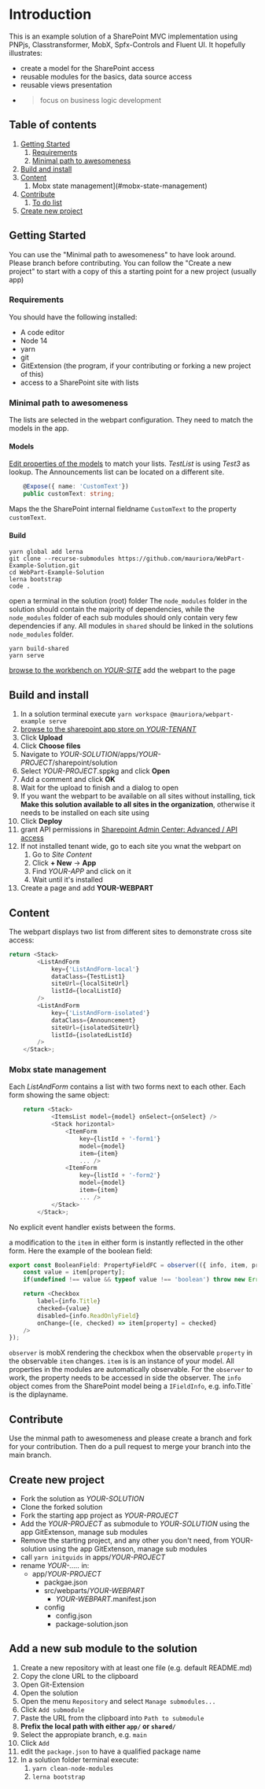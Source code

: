 # Introduction

This is an example solution of a SharePoint MVC implementation using PNPjs, Classtransformer, MobX, Spfx-Controls and Fluent UI.
It hopefully illustrates:

- create a model for the SharePoint access
- reusable modules for the basics, data source access
- reusable views presentation
- > focus on business logic development

## Table of contents

1. [Getting Started](#getting-started)
    1. [Requirements](#requirements)
    2. [Minimal path to awesomeness](#minimal-path-to-awesomeness)
2. [Build and install](#build-and-install)
3. [Content](#content)
    1. Mobx state management](#mobx-state-management)
4. [Contribute](#contribute)
    1. [To do list](#to-do-list)
5. [Create new project](#create-new-project)

## Getting Started

You can use the "Minimal path to awesomeness" to have look around. Please branch before contributing.
You can follow the "Create a new project" to start with a copy of this a starting point for a new project (usually app)

### Requirements

You should have the following installed:

- A code editor
- Node 14
- yarn
- git
- GitExtension (the program, if your contributing or forking a new project of this)
- access to a SharePoint site with lists

### Minimal path to awesomeness

The lists are selected in the webpart configuration. They need to match the models in the app.

#### Models

[Edit properties of the models](./app/WebPart-Example/src/webparts/WebPart-Example/models) to match your lists. *TestList* is using *Test3* as lookup. The Announcements list can be located on a different site.

```typescript
    @Expose({ name: 'CustomText'})
    public customText: string;
```

Maps the the SharePoint internal fieldname `CustomText` to the property `customText`.

#### Build

```shell
yarn global add lerna
git clone --recurse-submodules https://github.com/mauriora/WebPart-Example-Solution.git
cd WebPart-Example-Solution
lerna bootstrap
code .
```

open a terminal in the solution (root) folder
The `node_modules` folder in the solution should contain the majority of dependencies, while the `node_modules` folder of each sub modules should only contain very few dependencies if any.
All modules in `shared` should be linked in the solutions `node_modules` folder.

```shell
yarn build-shared
yarn serve
```

[browse to the workbench on *YOUR-SITE*](https://YOUR-DOMAIN.sharepoint.com/sites/YOUR-SITE/_layouts/15/workbench.aspx)
add the webpart to the page

## Build and install

1. In a solution terminal execute `yarn workspace @mauriora/webpart-example serve`
2. [browse to the sharepoint app store on *YOUR-TENANT*](https://YOUR-TENANT.sharepoint.com/sites/apps/AppCatalog/Forms/AllItems.aspx)
3. Click **Upload**
4. Click **Choose files**
5. Navigate to *YOUR-SOLUTION*/apps/*YOUR-PROJECT*/sharepoint/solution
6. Select *YOUR-PROJECT*.sppkg and click **Open**
7. Add a comment and click **OK**
8. Wait for the upload to finish and a dialog to open
9. If you want the webpart to be available on all sites without installing, tick **Make this solution available to all sites in the organization**, otherwise it needs to be installed on each site using
10. Click **Deploy**
11. grant API permissions in [Sharepoint Admin Center: Advanced / API access](https://YOUR-DOMAIN-admin.sharepoint.com/_layouts/15/online/AdminHome.aspx#/webApiPermissionManagement)
12. If not installed tenant wide, go to each site you wnat the webpart on
    1. Go to *Site Content*
    2. Click **+ New** -> **App**
    3. Find *YOUR-APP* and click on it
    4. Wait until it's installed
13. Create a page and add **YOUR-WEBPART**

## Content

The webpart displays two list from different sites to demonstrate cross site access:

```typescript
return <Stack>
        <ListAndForm
            key={'ListAndForm-local'}
            dataClass={TestList1}
            siteUrl={localSiteUrl}
            listId={localListId}
        />
        <ListAndForm
            key={'ListAndForm-isolated'}
            dataClass={Announcement}
            siteUrl={isolatedSiteUrl}
            listId={isolatedListId}
        />
    </Stack>;
```

### Mobx state management

Each *ListAndForm* contains a list with two forms next to each other. Each form showing the same object:

```typescript
    return <Stack>
            <ItemsList model={model} onSelect={onSelect} />
            <Stack horizontal>
                <ItemForm
                    key={listId + '-form1'}
                    model={model}
                    item={item}
                    ... />
                <ItemForm
                    key={listId + '-form2'}
                    model={model}
                    item={item}
                    ... />
            </Stack>
        </Stack>;
```

No explicit event handler exists between the forms.

a modification to the `item` in either form is instantly reflected in the other form. Here the example of the boolean field:

```typescript
export const BooleanField: PropertyFieldFC = observer(({ info, item, property }) => {
    const value = item[property];
    if(undefined !== value && typeof value !== 'boolean') throw new Error(...);

    return <Checkbox
        label={info.Title}
        checked={value}
        disabled={info.ReadOnlyField}
        onChange={(e, checked) => item[property] = checked}
    />
});
```

`observer` is mobX rendering the checkbox when the observable `property` in the observable `item` changes. `item` is is an instance of your model. All properties in the modules are automatically observable. For the `observer` to work, the property needs to be accessed in side the observer.
The `info` object comes from the SharePoint model being a `IFieldInfo`, e.g. info.Title` is the diplayname.

## Contribute

Use the minmal path to awesomeness and please create a branch and fork for your contribution.
Then do a pull request to merge your branch into the main branch.

## Create new project

- Fork the solution as *YOUR-SOLUTION*
- Clone the forked solution
- Fork the starting app project as *YOUR-PROJECT*
- Add the *YOUR-PROJECT* as submodule to *YOUR-SOLUTION* using the app GitExtenson, manage sub modules
- Remove the starting project, and any other you don't need, from YOUR-solution using the app GitExtenson, manage sub modules
- call `yarn initguids` in apps/*YOUR-PROJECT*
- rename *YOUR-.....* in:
  - app/*YOUR-PROJECT*
    - packgae.json
    - src/webparts/*YOUR-WEBPART*
      - *YOUR-WEBPART*.manifest.json
    - config
      - config.json
      - package-solution.json

## Add a new sub module to the solution

1. Create a new repository with at least one file (e.g. default README.md)
2. Copy the clone URL to the clipboard
3. Open Git-Extension
4. Open the solution
5. Open the menu `Repository` and select `Manage submodules...`
6. Click `Add submodule`
7. Paste the URL from the clipboard into `Path to submodule`
8. **Prefix the local path with either `app/` or `shared/`**
9. Select the appropiate branch, e.g. `main`
10. Click `Add`
11. edit the `package.json` to have a qualified package name
12. In a solution folder terminal execute:
    1. `yarn clean-node-modules`
    2. `lerna bootstrap`
